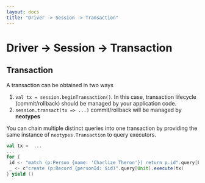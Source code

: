```yaml
---
layout: docs
title: "Driver -> Session -> Transaction"
---
```


# Driver -> Session -> Transaction

## Transaction

A transaction can be obtained in two ways

1. `val tx = session.beginTransaction()`. In this case, transaction lifecycle (commit/rollback) should be managed by your application code.
2. `session.transact(tx => ...)` commit/rollback will be managed by **neotypes**

You can chain multiple distinct queries into one transaction by providing the same instance of `neotypes.Transaction` to query executors.
```scala
val tx =  ...
...
for {
 id <- "match (p:Person {name: 'Charlize Theron'}) return p.id".query[Long].single(tx)
 _ <- c"create (p:Record {personId: $id)".query[Unit].execute(tx)
} yield ()

```



